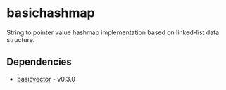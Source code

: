 # basichashmap

String to pointer value hashmap implementation based on linked-list data structure.

## Dependencies

 - [basicvector](https://github.com/itedya/basicvector) - v0.3.0
